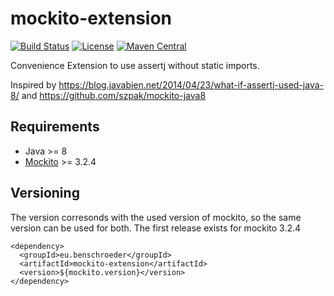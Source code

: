 # mockito-extension
[![Build Status](https://travis-ci.com/ben-schroeder/mockito-extension.svg?branch=master)](https://travis-ci.com/ben-schroeder/mockito-extension)
[![License](https://img.shields.io/github/license/ben-schroeder/mockito-extension)](https://raw.githubusercontent.com/ben-schroeder/mockito-extension/master/LICENSE)
[![Maven Central](https://maven-badges.herokuapp.com/maven-central/eu.benschroeder/mockito-extension/badge.svg)](https://maven-badges.herokuapp.com/maven-central/eu.benschroeder/mockito-extension)

Convenience Extension to use assertj without static imports. 

Inspired by https://blog.javabien.net/2014/04/23/what-if-assertj-used-java-8/ and https://github.com/szpak/mockito-java8

## Requirements
* Java >= 8
* [Mockito](https://github.com/mockito/mockito) >= 3.2.4

## Versioning

The version corresonds with the used version of mockito, so the same version can be used for both. The first release exists for mockito 3.2.4

```
<dependency>
  <groupId>eu.benschroeder</groupId>
  <artifactId>mockito-extension</artifactId>
  <version>${mockito.version}</version>
</dependency>
```
